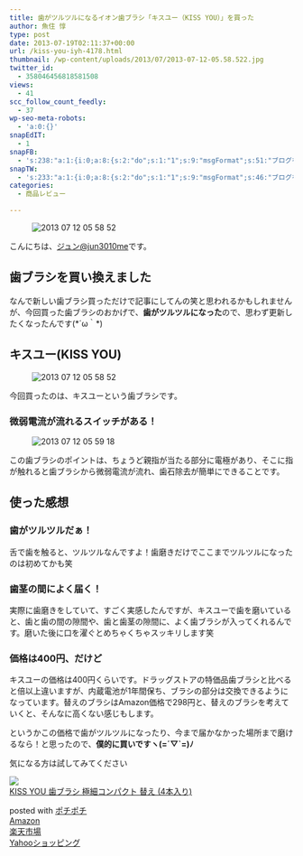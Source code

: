 ```yaml
---
title: 歯がツルツルになるイオン歯ブラシ「キスユー（KISS YOU）」を買った
author: 魚住 惇
type: post
date: 2013-07-19T02:11:37+00:00
url: /kiss-you-iyh-4178.html
thumbnail: /wp-content/uploads/2013/07/2013-07-12-05.58.522.jpg
twitter_id:
  - 358046456818581508
views:
  - 41
scc_follow_count_feedly:
  - 37
wp-seo-meta-robots:
  - 'a:0:{}'
snapEdIT:
  - 1
snapFB:
  - 's:238:"a:1:{i:0;a:8:{s:2:"do";s:1:"1";s:9:"msgFormat";s:51:"ブログを更新しました！%TITLE% %SITENAME%";s:8:"postType";s:1:"A";s:9:"isAutoImg";s:1:"A";s:8:"imgToUse";s:0:"";s:9:"isAutoURL";s:1:"A";s:8:"urlToUse";s:0:"";s:4:"doFB";i:0;}}";'
snapTW:
  - 's:233:"a:1:{i:0;a:8:{s:2:"do";s:1:"1";s:9:"msgFormat";s:46:"ブログを更新しました: %TITLE%  %URL%";s:8:"attchImg";s:1:"1";s:9:"isAutoImg";s:1:"A";s:8:"imgToUse";s:0:"";s:9:"isAutoURL";s:1:"A";s:8:"urlToUse";s:0:"";s:4:"doTW";i:0;}}";'
categories:
  - 商品レビュー

---
```


<figure class="wp-block-image"><img decoding="async" src="/wp-content/uploads/2013/07/2013-07-12-05.58.52.jpg" alt="2013 07 12 05 58 52" /></figure> 

こんにちは、[ジュン@jun3010me][1]です。

## 歯ブラシを買い換えました

なんで新しい歯ブラシ買っただけで記事にしてんの笑と思われるかもしれませんが、今回買った歯ブラシのおかげで、**歯がツルツルになった**ので、思わず更新したくなったんです(\*´ω｀\*)

## キスユー(KISS YOU)
<figure class="wp-block-image">

<img decoding="async" src="/wp-content/uploads/2013/07/2013-07-12-05.58.521.jpg" alt="2013 07 12 05 58 52" /> </figure> 

今回買ったのは、キスユーという歯ブラシです。 

### 微弱電流が流れるスイッチがある！
<figure class="wp-block-image">

<img decoding="async" src="/wp-content/uploads/2013/07/2013-07-12-05.59.18.jpg" alt="2013 07 12 05 59 18" /> </figure> 

この歯ブラシのポイントは、ちょうど親指が当たる部分に電極があり、そこに指が触れると歯ブラシから微弱電流が流れ、歯石除去が簡単にできることです。

## 使った感想

### 歯がツルツルだぁ！

舌で歯を触ると、ツルツルなんですよ！歯磨きだけでここまでツルツルになったのは初めてかも笑

### 歯茎の間によく届く！

実際に歯磨きをしていて、すごく実感したんですが、キスユーで歯を磨いていると、歯と歯の間の隙間や、歯と歯茎の隙間に、よく歯ブラシが入ってくれるんです。磨いた後に口を濯ぐとめちゃくちゃスッキリします笑

### 価格は400円、だけど

キスユーの価格は400円くらいです。ドラッグストアの特価品歯ブラシと比べると倍以上違いますが、内蔵電池が1年間保ち、ブラシの部分は交換できるようになっています。替えのブラシはAmazon価格で298円と、替えのブラシを考えていくと、そんなに高くない感じもします。

というかこの価格で歯がツルツルになったり、今まで届かなかった場所まで磨けるなら！と思ったので、**僕的に買いですヽ(=´▽\`=)ﾉ**

気になる方は試してみてください

<div class="cstmreba">
  <div class="kaerebalink-box">
    <div class="kaerebalink-image">
      <a href="https://www.amazon.co.jp/KISS-YOU-%E6%AD%AF%E3%83%96%E3%83%A9%E3%82%B7-%E6%A5%B5%E7%B4%B0%E3%82%B3%E3%83%B3%E3%83%91%E3%82%AF%E3%83%88-4%E6%9C%AC%E5%85%A5%E3%82%8A/dp/B06XBKF4CJ?psc=1&#038;SubscriptionId=AKIAIGGQ4QGQY6L2RH4A&#038;tag=jun3010me-22&#038;linkCode=xm2&#038;camp=2025&#038;creative=165953&#038;creativeASIN=B06XBKF4CJ" target="_blank"  rel="noopener noreferrer"><img decoding="async" src="https://images-fe.ssl-images-amazon.com/images/I/41aK7EzqEmL._SL160_.jpg" style="border: none;" /></a>
    </div>
    <div class="kaerebalink-info">
      <div class="kaerebalink-name">
        <a href="https://www.amazon.co.jp/KISS-YOU-%E6%AD%AF%E3%83%96%E3%83%A9%E3%82%B7-%E6%A5%B5%E7%B4%B0%E3%82%B3%E3%83%B3%E3%83%91%E3%82%AF%E3%83%88-4%E6%9C%AC%E5%85%A5%E3%82%8A/dp/B06XBKF4CJ?psc=1&#038;SubscriptionId=AKIAIGGQ4QGQY6L2RH4A&#038;tag=jun3010me-22&#038;linkCode=xm2&#038;camp=2025&#038;creative=165953&#038;creativeASIN=B06XBKF4CJ" target="_blank"  rel="noopener noreferrer">KISS YOU 歯ブラシ 極細コンパクト 替え (4本入り)</a></p> 
        <div class="kaerebalink-powered-date">
          posted with <a href="http://192.168.11.200:8000/" rel="nofollow noopener noreferrer" target="_blank">ポチポチ</a>
        </div>
      </div>
      <div class="kaerebalink-link1">
        <div class="shoplinkamazon">
          <a href="https://www.amazon.co.jp/gp/search?keywords=KISS YOU 歯ブラシ&#038;tag=jun3010me-22" target="_blank"  rel="noopener noreferrer">Amazon</a>
        </div>
        <div class="shoplinkrakuten">
          <a href="https://hb.afl.rakuten.co.jp/hgc/10ef1d94.c90f9829.10ef1d95.53606a39/?pc=https%3A%2F%2Fsearch.rakuten.co.jp%2Fsearch%2Fmall%2FKISS YOU 歯ブラシ%2F-%2Ff.1-p.1-s.1-sf.0-st.A-v.2%3Fx%3D0%26scid%3Daf_ich_link_urltxt%26m%3Dhttp%3A%2F%2Fm.rakuten.co.jp%2F" target="_blank"  rel="noopener noreferrer">楽天市場</a>
        </div>
        <div class="shoplinkyahoo">
          <a href="https://ck.jp.ap.valuecommerce.com/servlet/referral?sid=3040825&#038;pid=884909937&#038;vc_url=http%3A%2F%2Fsearch.shopping.yahoo.co.jp%2Fsearch%3Fp%3DKISS YOU 歯ブラシ;vcptn=kaereba" target="_blank"  rel="noopener noreferrer">Yahooショッピング<img decoding="async" loading="lazy" src="//ad.jp.ap.valuecommerce.com/servlet/gifbanner?sid=3040825&#038;pid=884909937" height="1" width="1" border="0" /></a>
        </div>
      </div>
    </div>
    <div class="booklink-footer">
    </div>
  </div>
</div>

 [1]: https://twitter.com/jun3010me